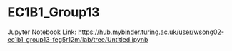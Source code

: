 # EC1B1_Group13

Jupyter Notebook Link: https://hub.mybinder.turing.ac.uk/user/wsong02-ec1b1_group13-feg5r12m/lab/tree/Untitled.ipynb
